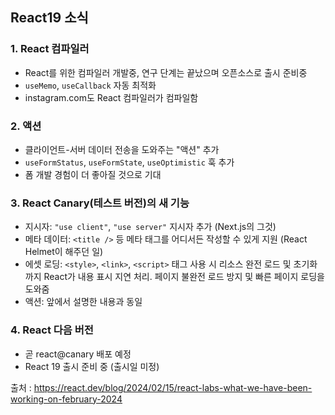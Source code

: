 ## React19 소식

### 1. React 컴파일러
- React를 위한 컴파일러 개발중, 연구 단계는 끝났으며 오픈소스로 출시 준비중
- `useMemo`, `useCallback` 자동 최적화
- instagram.com도 React 컴파일러가 컴파일함

### 2. 액션
- 클라이언트-서버 데이터 전송을 도와주는 "액션" 추가
- `useFormStatus`, `useFormState`, `useOptimistic` 훅 추가
- 폼 개발 경험이 더 좋아질 것으로 기대

### 3. React Canary(테스트 버전)의 새 기능
- 지시자: `"use client"`, `"use server"` 지시자 추가 (Next.js의 그것)
- 메타 데이터: `<title />` 등 메타 태그를 어디서든 작성할 수 있게 지원 (React Helmet이 해주던 일)
- 에셋 로딩: `<style>`, `<link>`, `<script>` 태그 사용 시 리소스 완전 로드 및 초기화까지 React가 내용 표시 지연 처리. 페이지 불완전 로드 방지 및 빠른 페이지 로딩을 도와줌
- 액션: 앞에서 설명한 내용과 동일

### 4. React 다음 버전
- 곧 react@canary 배포 예정
- React 19 출시 준비 중 (출시일 미정)


출처 : https://react.dev/blog/2024/02/15/react-labs-what-we-have-been-working-on-february-2024
